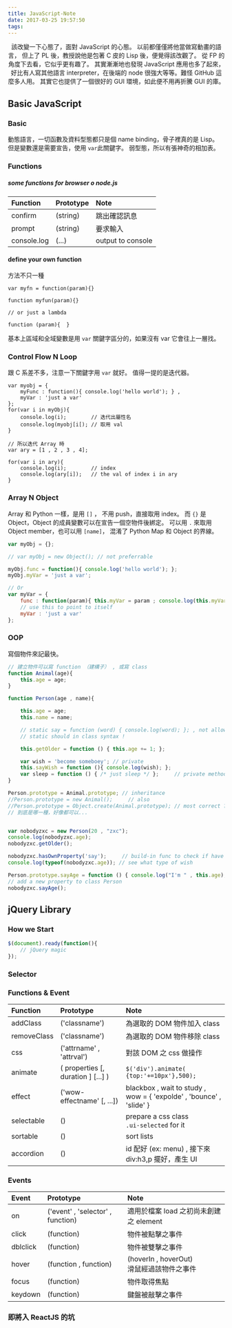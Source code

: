 ```yaml
---
title: JavaScript-Note
date: 2017-03-25 19:57:50
tags:
---
```


<center>
該改變一下心態了，面對 JavaScript 的心態。
以前都僅僅將他當做寫動畫的語言，
但上了 PL 後，教授說他是包著 C 皮的 Lisp 後，便覺得該改觀了。
從 FP 的角度下去看，它似乎更有趣了。
其實漸漸地也發現 JavaScript 應用也多了起來，
好比有人寫其他語言 interpreter，在後端的 node 很強大等等。難怪 GitHub 這麼多人用。
其實它也提供了一個很好的 GUI 環境，如此便不用再折騰 GUI 的庫。
</center>

<!-- more -->

## Basic JavaScript

### Basic
動態語言，一切函數及資料型態都只是個 name binding，骨子裡真的是 Lisp。
但是變數還是需要宣告，使用 `var`此關鍵字。
弱型態，所以有張神奇的相加表。

### Functions

##### some functions for browser o node.js
|Function    |Prototype                         | Note                                 |
|:-----------|:---------------------------------|:-------------------------------------|
|confirm     |(string)                          |跳出確認訊息                          |
|prompt      |(string)                          |要求輸入                              |
|console.log |(...)                             |output to console                     |

#### define your own function
方法不只一種
```
var myfn = function(param){}

function myfun(param){}

// or just a lambda

function (param){  }
```
基本上區域和全域變數是用 `var` 關鍵字區分的，如果沒有 var 它會往上一層找。

### Control Flow N Loop
跟 C 系差不多，注意一下關鍵字用 `var` 就好。
值得一提的是迭代器。
```
var myobj = {
    myFunc : function(){ console.log('hello world'); } ,
    myVar : 'just a var'
};
for(var i in myObj){
    console.log(i);        // 迭代出屬性名
    console.log(myobj[i[); // 取用 val
}

// 所以迭代 Array 時
var ary = [1 , 2 , 3 , 4];

for(var i in ary){
    console.log(i);        // index
    console.log(ary[i]);   // the val of index i in ary
}

```

### Array N Object
Array 和 Python 一樣，是用 `[]` ， 不用 push，直接取用 index。
而 `{}` 是 Object，Object 的成員變數可以在宣告一個空物件後綁定。
可以用 `.` 來取用 Object member，也可以用 `[name]`，
混淆了 Python Map 和 Object 的界線。

```JavaScript
var myObj = {};

// var myObj = new Object(); // not preferrable

myObj.func = function(){ console.log('hello world'); };
myObj.myVar = 'just a var';

// Or
var myVar = {
    func : function(param){ this.myVar = param ; console.log(this.myVar); } ,
    // use this to point to itself
    myVar : 'just a var'
};

```

### OOP
寫個物件來記最快。
```javascript
// 建立物件可以寫 function （建構子） , 或寫 class
function Animal(age){
    this.age = age;
}

function Person(age , name){

    this.age = age;
    this.name = name;

    // static say = function (word) { console.log(word); }; , not allowed.
    // static should in class syntax !

    this.getOlder = function () { this.age += 1; };

    var wish = 'become someboey'; // private
    this.sayWish = function (){ console.log(wish); };
    var sleep = function () { /* just sleep */ };     // private method
}

Person.prototype = Animal.prototype; // inheritance
//Person.prototype = new Animal();     // also
//Person.prototype = Object.create(Animal.prototype); // most correct ? wtf
// 到底是哪一種，好像都可以...


var nobodyzxc = new Person(20 , "zxc");
console.log(nobodyzxc.age);
nobodyzxc.getOlder();

nobodyzxc.hasOwnProperty('say');     // build-in func to check if have this property
console.log(typeof(nobodyzxc.age)); // see what type of wish

Person.prototype.sayAge = function () { console.log("I'm " , this.age); };
// add a new property to class Person
nobodyzxc.sayAge();

```


## jQuery Library

### How we Start
```javascript
$(document).ready(function(){
    // jQuery magic
});
```
### Selector


### Functions & Event
|Function    |Prototype                         | Note                                 |
|:-----------|:---------------------------------|:-------------------------------------|
|addClass    |('classname')                     | 為選取的 DOM 物件加入 class|
|removeClass |('classname')                     | 為選取的 DOM 物件移除 class|
|css         |('attrname' , 'attrval')          | 對該 DOM 之 css 做操作|
|animate     |( properties [, duration ] [...] )| `$('div').animate(`<br>`{top:'+=10px'},500);`|
|effect      |('wow-effectname' [, ...])        | blackbox , wait to study , <br>wow = { 'expolde' , 'bounce' , 'slide' }|
|selectable  |()                                | prepare a css class <br>`.ui-selected` for it|
|sortable    |()                                | sort lists|
|accordion   |()                                | id 配好 (ex: menu) , 接下來 div:h3,p 擺好，產生 UI|

### Events
|Event           |Prototype                          | Note                                  |
|:---------------|:----------------------------------|:--------------------------------------|
|on              | ('event' , 'selector' , function) | 適用於檔案 load 之初尚未創建之 element|
|click           | (function)                        | 物件被點擊之事件|
|dblclick        | (function)                        | 物件被雙擊之事件|
|hover           | (function , function)             | (hoverIn , hoverOut) <br>滑鼠經過該物件之事件|
|focus           | (function)                        | 物件取得焦點 |
|keydown         | (function)                        | 鍵盤被敲擊之事件|

### 即將入 ReactJS 的坑
